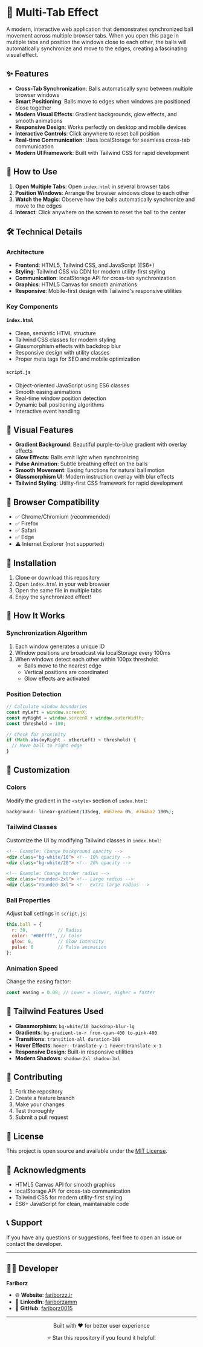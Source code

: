 # 🎯 Multi-Tab Effect

A modern, interactive web application that demonstrates synchronized ball movement across multiple browser tabs. When you open this page in multiple tabs and position the windows close to each other, the balls will automatically synchronize and move to the edges, creating a fascinating visual effect.

## ✨ Features

- **Cross-Tab Synchronization**: Balls automatically sync between multiple browser windows
- **Smart Positioning**: Balls move to edges when windows are positioned close together
- **Modern Visual Effects**: Gradient backgrounds, glow effects, and smooth animations
- **Responsive Design**: Works perfectly on desktop and mobile devices
- **Interactive Controls**: Click anywhere to reset ball position
- **Real-time Communication**: Uses localStorage for seamless cross-tab communication
- **Modern UI Framework**: Built with Tailwind CSS for rapid development

## 🚀 How to Use

1. **Open Multiple Tabs**: Open `index.html` in several browser tabs
2. **Position Windows**: Arrange the browser windows close to each other
3. **Watch the Magic**: Observe how the balls automatically synchronize and move to the edges
4. **Interact**: Click anywhere on the screen to reset the ball to the center

## 🛠️ Technical Details

### Architecture
- **Frontend**: HTML5, Tailwind CSS, and JavaScript (ES6+)
- **Styling**: Tailwind CSS via CDN for modern utility-first styling
- **Communication**: localStorage API for cross-tab synchronization
- **Graphics**: HTML5 Canvas for smooth animations
- **Responsive**: Mobile-first design with Tailwind's responsive utilities

### Key Components

#### `index.html`
- Clean, semantic HTML structure
- Tailwind CSS classes for modern styling
- Glassmorphism effects with backdrop blur
- Responsive design with utility classes
- Proper meta tags for SEO and mobile optimization

#### `script.js`
- Object-oriented JavaScript using ES6 classes
- Smooth easing animations
- Real-time window position detection
- Dynamic ball positioning algorithms
- Interactive event handling

## 🎨 Visual Features

- **Gradient Background**: Beautiful purple-to-blue gradient with overlay effects
- **Glow Effects**: Balls emit light when synchronizing
- **Pulse Animation**: Subtle breathing effect on the balls
- **Smooth Movement**: Easing functions for natural ball motion
- **Glassmorphism UI**: Modern instruction overlay with blur effects
- **Tailwind Styling**: Utility-first CSS framework for rapid development

## 📱 Browser Compatibility

- ✅ Chrome/Chromium (recommended)
- ✅ Firefox
- ✅ Safari
- ✅ Edge
- ⚠️ Internet Explorer (not supported)

## 🔧 Installation

1. Clone or download this repository
2. Open `index.html` in your web browser
3. Open the same file in multiple tabs
4. Enjoy the synchronized effect!

## 🎯 How It Works

### Synchronization Algorithm
1. Each window generates a unique ID
2. Window positions are broadcast via localStorage every 100ms
3. When windows detect each other within 100px threshold:
   - Balls move to the nearest edge
   - Vertical positions are coordinated
   - Glow effects are activated

### Position Detection
```javascript
// Calculate window boundaries
const myLeft = window.screenX;
const myRight = window.screenX + window.outerWidth;
const threshold = 100;

// Check for proximity
if (Math.abs(myRight - otherLeft) < threshold) {
  // Move ball to right edge
}
```

## 🎨 Customization

### Colors
Modify the gradient in the `<style>` section of `index.html`:
```css
background: linear-gradient(135deg, #667eea 0%, #764ba2 100%);
```

### Tailwind Classes
Customize the UI by modifying Tailwind classes in `index.html`:
```html
<!-- Example: Change background opacity -->
<div class="bg-white/10"> <!-- 10% opacity -->
<div class="bg-white/20"> <!-- 20% opacity -->

<!-- Example: Change border radius -->
<div class="rounded-2xl"> <!-- Large radius -->
<div class="rounded-3xl"> <!-- Extra large radius -->
```

### Ball Properties
Adjust ball settings in `script.js`:
```javascript
this.ball = {
  r: 30,           // Radius
  color: '#00ffff', // Color
  glow: 0,         // Glow intensity
  pulse: 0         // Pulse animation
};
```

### Animation Speed
Change the easing factor:
```javascript
const easing = 0.08; // Lower = slower, Higher = faster
```

## 🎨 Tailwind Features Used

- **Glassmorphism**: `bg-white/10 backdrop-blur-lg`
- **Gradients**: `bg-gradient-to-r from-cyan-400 to-pink-400`
- **Transitions**: `transition-all duration-300`
- **Hover Effects**: `hover:-translate-y-1 hover:translate-x-1`
- **Responsive Design**: Built-in responsive utilities
- **Modern Shadows**: `shadow-2xl shadow-3xl`

## 🤝 Contributing

1. Fork the repository
2. Create a feature branch
3. Make your changes
4. Test thoroughly
5. Submit a pull request

## 📄 License

This project is open source and available under the [MIT License](LICENSE).

## 🙏 Acknowledgments

- HTML5 Canvas API for smooth graphics
- localStorage API for cross-tab communication
- Tailwind CSS for modern utility-first styling
- ES6+ JavaScript for clean, maintainable code

## 📞 Support

If you have any questions or suggestions, feel free to open an issue or contact the developer.

---

## 👨‍💻 Developer

**Fariborz**

- 🌐 **Website**: [fariborzz.ir](https://fariborzz.ir)
- 💼 **LinkedIn**: [fariborzamm](https://www.linkedin.com/in/fariborzamm)
- 🔗 **GitHub**: [fariborz0015](https://github.com/fariborz0015)

---

<div align="center">
  <p>Built with ❤️ for better user experience</p>
  <p>⭐ Star this repository if you found it helpful!</p>
</div> 